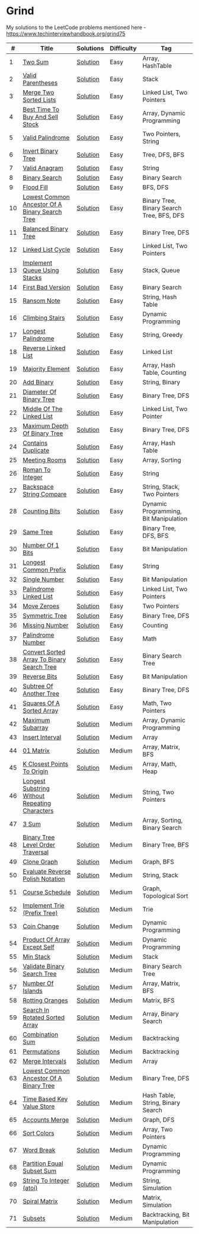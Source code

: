 # Grind

My solutions to the LeetCode problems mentioned here - https://www.techinterviewhandbook.org/grind75

| #  | Title                                                                                                                           | Solutions                                                                                                                                                | Difficulty | Tag                                       |
|----|---------------------------------------------------------------------------------------------------------------------------------|----------------------------------------------------------------------------------------------------------------------------------------------------------|------------|-------------------------------------------|
| 1  | [Two Sum](https://leetcode.com/problems/two-sum/)                                                                               | [Solution](https://github.com/ani03sha/Grind/blob/main/src/main/java/org/redquark/grind/problems/easy/TwoSum.java)                                       | Easy       | Array, HashTable                          |
| 2  | [Valid Parentheses](https://leetcode.com/problems/valid-parentheses/)                                                           | [Solution](https://github.com/ani03sha/Grind/blob/main/src/main/java/org/redquark/grind/problems/easy/ValidParentheses.java)                             | Easy       | Stack                                     |
| 3  | [Merge Two Sorted Lists](https://leetcode.com/problems/merge-two-sorted-lists/)                                                 | [Solution](https://github.com/ani03sha/Grind/blob/main/src/main/java/org/redquark/grind/problems/easy/MergeTwoSortedLists.java)                          | Easy       | Linked List, Two Pointers                 |
| 4  | [Best Time To Buy And Sell Stock](https://leetcode.com/problems/best-time-to-buy-and-sell-stock/)                               | [Solution](https://github.com/ani03sha/Grind/blob/main/src/main/java/org/redquark/grind/problems/easy/BestTimeToBuyAndSellStocks.java)                   | Easy       | Array, Dynamic Programming                |
| 5  | [Valid Palindrome](https://leetcode.com/problems/valid-palindrome/)                                                             | [Solution](https://github.com/ani03sha/Grind/blob/main/src/main/java/org/redquark/grind/problems/easy/ValidPalindrome.java)                              | Easy       | Two Pointers, String                      |
| 6  | [Invert Binary Tree](https://leetcode.com/problems/invert-binary-tree/)                                                         | [Solution](https://github.com/ani03sha/Grind/blob/main/src/main/java/org/redquark/grind/problems/easy/InvertBinaryTree.java)                             | Easy       | Tree, DFS, BFS                            |
| 7  | [Valid Anagram](https://leetcode.com/problems/valid-anagram/)                                                                   | [Solution](https://github.com/ani03sha/Grind/blob/main/src/main/java/org/redquark/grind/problems/easy/ValidAnagram.java)                                 | Easy       | String                                    |
| 8  | [Binary Search](https://leetcode.com/problems/binary-search/)                                                                   | [Solution](https://github.com/ani03sha/Grind/blob/main/src/main/java/org/redquark/grind/problems/easy/BinarySearch.java)                                 | Easy       | Binary Search                             |
| 9  | [Flood Fill](https://leetcode.com/problems/flood-fill/)                                                                         | [Solution](https://github.com/ani03sha/Grind/blob/main/src/main/java/org/redquark/grind/problems/easy/FloodFill.java)                                    | Easy       | BFS, DFS                                  |
| 10 | [Lowest Common Ancestor Of A Binary Search Tree](https://leetcode.com/problems/lowest-common-ancestor-of-a-binary-search-tree/) | [Solution](https://github.com/ani03sha/Grind/blob/main/src/main/java/org/redquark/grind/problems/easy/LowestCommonAncestorOfABinarySearchTree.java)      | Easy       | Binary Tree, Binary Search Tree, BFS, DFS |
| 11 | [Balanced Binary Tree](https://leetcode.com/problems/balanced-binary-tree/)                                                     | [Solution](https://github.com/ani03sha/Grind/blob/main/src/main/java/org/redquark/grind/problems/easy/BalancedBinaryTree.java)                           | Easy       | Binary Tree, DFS                          |
| 12 | [Linked List Cycle](https://leetcode.com/problems/linked-list-cycle/)                                                           | [Solution](https://github.com/ani03sha/Grind/blob/main/src/main/java/org/redquark/grind/problems/easy/LinkedListCycle.java)                              | Easy       | Linked List, Two Pointers                 |
| 13 | [Implement Queue Using Stacks](https://leetcode.com/problems/implement-queue-using-stacks/)                                     | [Solution](https://github.com/ani03sha/Grind/blob/main/src/main/java/org/redquark/grind/problems/easy/ImplementQueueUsingStacks.java)                    | Easy       | Stack, Queue                              |
| 14 | [First Bad Version](https://leetcode.com/problems/first-bad-version/)                                                           | [Solution](https://github.com/ani03sha/Grind/blob/main/src/main/java/org/redquark/grind/problems/easy/FirstBadVersion.java)                              | Easy       | Binary Search                             |
| 15 | [Ransom Note](https://leetcode.com/problems/ransom-note/)                                                                       | [Solution](https://github.com/ani03sha/Grind/blob/main/src/main/java/org/redquark/grind/problems/easy/RansomNote.java)                                   | Easy       | String, Hash Table                        |
| 16 | [Climbing Stairs](https://leetcode.com/problems/climbing-stairs/)                                                               | [Solution](https://github.com/ani03sha/Grind/blob/main/src/main/java/org/redquark/grind/problems/easy/ClimbingStairs.java)                               | Easy       | Dynamic Programming                       |
| 17 | [Longest Palindrome](https://leetcode.com/problems/longest-palindrome/)                                                         | [Solution](https://github.com/ani03sha/Grind/blob/main/src/main/java/org/redquark/grind/problems/easy/LongestPalindrome.java)                            | Easy       | String, Greedy                            |
| 18 | [Reverse Linked List](https://leetcode.com/problems/reverse-linked-list/)                                                       | [Solution](https://github.com/ani03sha/Grind/blob/main/src/main/java/org/redquark/grind/problems/easy/ReverseLinkedList.java)                            | Easy       | Linked List                               |
| 19 | [Majority Element](https://leetcode.com/problems/majority-element/)                                                             | [Solution](https://github.com/ani03sha/Grind/blob/main/src/main/java/org/redquark/grind/problems/easy/MajorityElement.java)                              | Easy       | Array, Hash Table, Counting               |
| 20 | [Add Binary](https://leetcode.com/problems/add-binary/)                                                                         | [Solution](https://github.com/ani03sha/Grind/blob/main/src/main/java/org/redquark/grind/problems/easy/AddBinary.java)                                    | Easy       | String, Binary                            |
| 21 | [Diameter Of Binary Tree](https://leetcode.com/problems/diameter-of-binary-tree/)                                               | [Solution](https://github.com/ani03sha/Grind/blob/main/src/main/java/org/redquark/grind/problems/easy/DiameterOfBinaaryTree.java)                        | Easy       | Binary Tree, DFS                          |
| 22 | [Middle Of The Linked List](https://leetcode.com/problems/middle-of-the-linked-list/)                                           | [Solution](https://github.com/ani03sha/Grind/blob/main/src/main/java/org/redquark/grind/problems/easy/MiddleOfTheLinkedList.java)                        | Easy       | Linked List, Two Pointer                  |
| 23 | [Maximum Depth Of Binary Tree](https://leetcode.com/problems/maximum-depth-of-binary-tree/)                                     | [Solution](https://github.com/ani03sha/Grind/blob/main/src/main/java/org/redquark/grind/problems/easy/MaximumDepthOfBinaryTree.java)                     | Easy       | Binary Tree, DFS                          |
| 24 | [Contains Duplicate](https://leetcode.com/problems/contains-duplicate)                                                          | [Solution](https://github.com/ani03sha/Grind/blob/main/src/main/java/org/redquark/grind/problems/easy/ContainsDuplicate.java)                            | Easy       | Array, Hash Table                         |
| 25 | [Meeting Rooms](https://leetcode.com/problems/meeting-rooms)                                                                    | [Solution](https://github.com/ani03sha/Grind/blob/main/src/main/java/org/redquark/grind/problems/easy/MeetingRooms.java)                                 | Easy       | Array, Sorting                            |
| 26 | [Roman To Integer](https://leetcode.com/problems/roman-to-integer/)                                                             | [Solution](https://github.com/ani03sha/Grind/blob/main/src/main/java/org/redquark/grind/problems/easy/RomanToInteger.java)                               | Easy       | String                                    |
| 27 | [Backspace String Compare](https://leetcode.com/problems/backspace-string-compare)                                              | [Solution](https://github.com/ani03sha/Grind/blob/main/src/main/java/org/redquark/grind/problems/easy/BackspaceStringCompare.java)                       | Easy       | String, Stack, Two Pointers               |
| 28 | [Counting Bits](https://leetcode.com/problems/counting-bits/)                                                                   | [Solution](https://github.com/ani03sha/Grind/blob/main/src/main/java/org/redquark/grind/problems/easy/CountingBits.java)                                 | Easy       | Dynamic Programming, Bit Manipulation     |
| 29 | [Same Tree](https://leetcode.com/problems/same-tree)                                                                            | [Solution](https://github.com/ani03sha/Grind/blob/main/src/main/java/org/redquark/grind/problems/easy/SameTree.java)                                     | Easy       | Binary Tree, DFS, BFS                     |
| 30 | [Number Of 1 Bits](https://leetcode.com/problems/number-of-1-bits/)                                                             | [Solution](https://github.com/ani03sha/Grind/blob/main/src/main/java/org/redquark/grind/problems/easy/NumberOf1Bits.java)                                | Easy       | Bit Manipulation                          |
| 31 | [Longest Common Prefix](https://leetcode.com/problems/longest-common-prefix/)                                                   | [Solution](https://github.com/ani03sha/Grind/blob/main/src/main/java/org/redquark/grind/problems/easy/LongestCommonPrefix.java)                          | Easy       | String                                    |
| 32 | [Single Number](https://leetcode.com/problems/single-number/)                                                                   | [Solution](https://github.com/ani03sha/Grind/blob/main/src/main/java/org/redquark/grind/problems/easy/SingleNumber.java)                                 | Easy       | Bit Manipulation                          |
| 33 | [Palindrome Linked List](https://leetcode.com/problems/palindrome-linked-list/)                                                 | [Solution](https://github.com/ani03sha/Grind/blob/main/src/main/java/org/redquark/grind/problems/easy/PalindromeLinkedList.java)                         | Easy       | Linked List, Two Pointers                 |
| 34 | [Move Zeroes](https://leetcode.com/problems/move-zeroes/)                                                                       | [Solution](https://github.com/ani03sha/Grind/blob/main/src/main/java/org/redquark/grind/problems/easy/MoveZeroes.java)                                   | Easy       | Two Pointers                              |
| 35 | [Symmetric Tree](https://leetcode.com/problems/symmetric-tree/)                                                                 | [Solution](https://github.com/ani03sha/Grind/blob/main/src/main/java/org/redquark/grind/problems/easy/SymmetricTree.java)                                | Easy       | Binary Tree, DFS                          |
| 36 | [Missing Number](https://leetcode.com/problems/missing-number/)                                                                 | [Solution](https://github.com/ani03sha/Grind/blob/main/src/main/java/org/redquark/grind/problems/easy/MissingNumber.java)                                | Easy       | Counting                                  |
| 37 | [Palindrome Number](https://leetcode.com/problems/palindrome-number/)                                                           | [Solution](https://github.com/ani03sha/Grind/blob/main/src/main/java/org/redquark/grind/problems/easy/PalindromeNumber.java)                             | Easy       | Math                                      |
| 38 | [Convert Sorted Array To Binary Search Tree](https://leetcode.com/problems/convert-sorted-array-to-binary-search-tree/)         | [Solution](https://github.com/ani03sha/Grind/blob/main/src/main/java/org/redquark/grind/problems/easy/ConvertSortedArrayToBinarySearchTree.java)         | Easy       | Binary Search Tree                        |
| 39 | [Reverse Bits](https://leetcode.com/problems/reverse-bits/)                                                                     | [Solution](https://github.com/ani03sha/Grind/blob/main/src/main/java/org/redquark/grind/problems/easy/ReverseBits.java)                                  | Easy       | Bit Manipulation                          |
| 40 | [Subtree Of Another Tree](https://leetcode.com/problems/subtree-of-another-tree/)                                               | [Solution](https://github.com/ani03sha/Grind/blob/main/src/main/java/org/redquark/grind/problems/easy/SubtreeOfAnotherTree.java)                         | Easy       | Binary Tree, DFS                          |
| 41 | [Squares Of A Sorted Array](https://leetcode.com/problems/squares-of-a-sorted-array/)                                           | [Solution](https://github.com/ani03sha/Grind/blob/main/src/main/java/org/redquark/grind/problems/easy/SquaresOfASortedArray.java)                        | Easy       | Math, Two Pointers                        |
| 42 | [Maximum Subarray](https://leetcode.com/problems/maximum-subarray/)                                                             | [Solution](https://github.com/ani03sha/Grind/blob/main/src/main/java/org/redquark/grind/problems/medium/MaximumSubarray.java)                            | Medium     | Array, Dynamic Programming                |
| 43 | [Insert Interval](https://leetcode.com/problems/insert-interval/)                                                               | [Solution](https://github.com/ani03sha/Grind/blob/main/src/main/java/org/redquark/grind/problems/medium/InsertInterval.java)                             | Medium     | Array                                     |
| 44 | [01 Matrix](https://leetcode.com/problems/01-matrix/)                                                                           | [Solution](https://github.com/ani03sha/Grind/blob/main/src/main/java/org/redquark/grind/problems/medium/ZeroOneMatrix.java)                              | Medium     | Array, Matrix, BFS                        |
| 45 | [K Closest Points To Origin](https://leetcode.com/problems/k-closest-points-to-origin/)                                         | [Solution](https://github.com/ani03sha/Grind/blob/main/src/main/java/org/redquark/grind/problems/medium/KClosestPointsToOrigin.java)                     | Medium     | Array, Math, Heap                         |
| 46 | [Longest Substring Without Repeating Characters](https://leetcode.com/problems/longest-substring-without-repeating-characters/) | [Solution](https://github.com/ani03sha/Grind/blob/main/src/main/java/org/redquark/grind/problems/medium/LongestSubstringWithoutRepeatingCharacters.java) | Medium     | String, Two Pointers                      |
| 47 | [3 Sum](https://leetcode.com/problems/3sum/)                                                                                    | [Solution](https://github.com/ani03sha/Grind/blob/main/src/main/java/org/redquark/grind/problems/medium/ThreeSum.java)                                   | Medium     | Array, Sorting, Binary Search             |
| 48 | [Binary Tree Level Order Traversal](https://leetcode.com/problems/binary-tree-level-order-traversal/)                           | [Solution](https://github.com/ani03sha/Grind/blob/main/src/main/java/org/redquark/grind/problems/medium/BinaryTreeLevelOrderTraversal.java)              | Medium     | Binary Tree, BFS                          |
| 49 | [Clone Graph](https://leetcode.com/problems/clone-graph/)                                                                       | [Solution](https://github.com/ani03sha/Grind/blob/main/src/main/java/org/redquark/grind/problems/medium/CloneGraph.java)                                 | Medium     | Graph, BFS                                |
| 50 | [Evaluate Reverse Polish Notation](https://leetcode.com/problems/evaluate-reverse-polish-notation/)                             | [Solution](https://github.com/ani03sha/Grind/blob/main/src/main/java/org/redquark/grind/problems/medium/EvaluateReversePolishNotation.java)              | Medium     | String, Stack                             |
| 51 | [Course Schedule](https://leetcode.com/problems/course-schedule/)                                                               | [Solution](https://github.com/ani03sha/Grind/blob/main/src/main/java/org/redquark/grind/problems/medium/CourseSchedule.java)                             | Medium     | Graph, Topological Sort                   |
| 52 | [Implement Trie (Prefix Tree)](https://leetcode.com/problems/implement-trie-prefix-tree/)                                       | [Solution](https://github.com/ani03sha/Grind/blob/main/src/main/java/org/redquark/grind/problems/medium/ImplementTrie.java)                              | Medium     | Trie                                      |
| 53 | [Coin Change](https://leetcode.com/problems/coin-change/)                                                                       | [Solution](https://github.com/ani03sha/Grind/blob/main/src/main/java/org/redquark/grind/problems/medium/CoinChange.java)                                 | Medium     | Dynamic Programming                       |
| 54 | [Product Of Array Except Self](https://leetcode.com/problems/product-of-array-except-self/)                                     | [Solution](https://github.com/ani03sha/Grind/blob/main/src/main/java/org/redquark/grind/problems/medium/ProductOfArrayExceptSelf.java)                   | Medium     | Dynamic Programming                       |
| 55 | [Min Stack](https://leetcode.com/problems/min-stack/)                                                                           | [Solution](https://github.com/ani03sha/Grind/blob/main/src/main/java/org/redquark/grind/problems/medium/MinStack.java)                                   | Medium     | Stack                                     |
| 56 | [Validate Binary Search Tree](https://leetcode.com/problems/validate-binary-search-tree/)                                       | [Solution](https://github.com/ani03sha/Grind/blob/main/src/main/java/org/redquark/grind/problems/medium/ValidateBinarySearchTree.java)                   | Medium     | Binary Search Tree                        |
| 57 | [Number Of Islands](https://leetcode.com/problems/number-of-islands/)                                                           | [Solution](https://github.com/ani03sha/Grind/blob/main/src/main/java/org/redquark/grind/problems/medium/NumberOfIslands.java)                            | Medium     | Array, Matrix, BFS                        |
| 58 | [Rotting Oranges](https://leetcode.com/problems/rotting-oranges/)                                                               | [Solution](https://github.com/ani03sha/Grind/blob/main/src/main/java/org/redquark/grind/problems/medium/RottingOranges.java)                             | Medium     | Matrix, BFS                               |
| 59 | [Search In Rotated Sorted Array](https://leetcode.com/problems/search-in-rotated-sorted-array/)                                 | [Solution](https://github.com/ani03sha/Grind/blob/main/src/main/java/org/redquark/grind/problems/medium/SearchInRotatedSortedArray.java)                 | Medium     | Array, Binary Search                      |
| 60 | [Combination Sum](https://leetcode.com/problems/combination-sum/)                                                               | [Solution](https://github.com/ani03sha/Grind/blob/main/src/main/java/org/redquark/grind/problems/medium/CombinationSum.java)                             | Medium     | Backtracking                              |
| 61 | [Permutations](https://leetcode.com/problems/permutations/)                                                                     | [Solution](https://github.com/ani03sha/Grind/blob/main/src/main/java/org/redquark/grind/problems/medium/Permutations.java)                               | Medium     | Backtracking                              |
| 62 | [Merge Intervals](https://leetcode.com/problems/merge-intervals/)                                                               | [Solution](https://github.com/ani03sha/Grind/blob/main/src/main/java/org/redquark/grind/problems/medium/MergeIntervals.java)                             | Medium     | Array                                     |
| 63 | [Lowest Common Ancestor Of A Binary Tree](https://leetcode.com/problems/lowest-common-ancestor-of-a-binary-tree/)               | [Solution](https://github.com/ani03sha/Grind/blob/main/src/main/java/org/redquark/grind/problems/medium/LowestCommonAncestorOfABinaryTree.java)          | Medium     | Binary Tree, DFS                          |
| 64 | [Time Based Key Value Store](https://leetcode.com/problems/time-based-key-value-store/)                                         | [Solution](https://github.com/ani03sha/Grind/blob/main/src/main/java/org/redquark/grind/problems/medium/TimeBasedKeyValueStore.java)                     | Medium     | Hash Table, String, Binary Search         |
| 65 | [Accounts Merge](https://leetcode.com/problems/accounts-merge/)                                                                 | [Solution](https://github.com/ani03sha/Grind/blob/main/src/main/java/org/redquark/grind/problems/medium/AccountsMerge.java)                              | Medium     | Graph, DFS                                |
| 66 | [Sort Colors](https://leetcode.com/problems/sort-colors/description/)                                                           | [Solution](https://github.com/ani03sha/Grind/blob/main/src/main/java/org/redquark/grind/problems/medium/SortColors.java)                                 | Medium     | Array, Two Pointers                       |
| 67 | [Word Break](https://leetcode.com/problems/word-break/)                                                                         | [Solution](https://github.com/ani03sha/Grind/blob/main/src/main/java/org/redquark/grind/problems/medium/WordBreak.java)                                  | Medium     | Dynamic Programming                       |
| 68 | [Partition Equal Subset Sum](https://leetcode.com/problems/partition-equal-subset-sum/)                                         | [Solution](https://github.com/ani03sha/Grind/blob/main/src/main/java/org/redquark/grind/problems/medium/PartitionEqualSubsetSum.java)                    | Medium     | Dynamic Programming                       |
| 69 | [String To Integer (atoi)](https://leetcode.com/problems/string-to-integer-atoi/)                                               | [Solution](https://github.com/ani03sha/Grind/blob/main/src/main/java/org/redquark/grind/problems/medium/StringToIntegerAtoi.java)                        | Medium     | String, Simulation                        |
| 70 | [Spiral Matrix](https://leetcode.com/problems/spiral-matrix/)                                                                   | [Solution](https://github.com/ani03sha/Grind/blob/main/src/main/java/org/redquark/grind/problems/medium/SpiralMatrix.java)                               | Medium     | Matrix, Simulation                        |
| 71 | [Subsets](https://leetcode.com/problems/subsets/)                                                                               | [Solution](https://github.com/ani03sha/Grind/blob/main/src/main/java/org/redquark/grind/problems/medium/Subsets.java)                                    | Medium     | Backtracking, Bit Manipulation            |